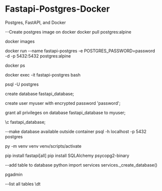 # Fastapi-Postgres-Docker

Postgres, FastAPI, and Docker

--Create postgres image on docker
docker pull postgres:alpine

docker images

docker run --name fastapi-postgres -e POSTGRES_PASSWORD=password -d -p 5432:5432 postgres:alpine

docker ps

docker exec -it fastapi-postgres bash

psql -U postgres

create database fastapi_database;

 create user myuser with encrypted password 'password';

 grant all privileges on database fastapi_database to myuser;

 \c fastapi_database;

--make database available outside container
  psql -h localhost -p 5432 postgres

  py -m venv venv
  venv/scripts/activate

  pip install fastapi[all]
  pip install SQLAlchemy psycopg2-binary


  --add table to database
  python
  import services
  services._create_database()

  pgadmin

--list all tables
  \dt 
